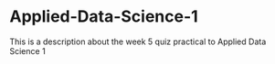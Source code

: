 # Applied-Data-Science-1
This is a description about the week 5 quiz practical to Applied Data Science 1
